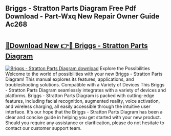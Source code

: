 ## Briggs - Stratton Parts Diagram Free Pdf Download - Part-Wxq New Repair Owner Guide Ac268

# <h2><a href="http://dfj360b.blite.top/?on=Briggs+-+Stratton+Parts+Diagram">🔗Download New 👉🔴 Briggs - Stratton Parts Diagram</a></h2>

[![Briggs - Stratton Parts Diagram download](https://i.imgur.com/lujVjoI.png)](http://dfj360b.blite.top/?on=Briggs+-+Stratton+Parts+Diagram)
Explore the Possibilities Welcome to the world of possibilities with your new Briggs - Stratton Parts Diagram! This manual explores its features, applications, and troubleshooting solutions. Compatible with a Variety of Devices This Briggs - Stratton Parts Diagram seamlessly integrates with a variety of devices and platforms. Briggs - Stratton Parts Diagram is packed with cutting-edge features, including facial recognition, augmented reality, voice activation, and wireless charging, all easily accessible through the intuitive user interface. It's our hope that the Briggs - Stratton Parts Diagram has been a clear and concise guide in helping you get started with your new product. Should you require any assistance or clarification, please do not hesitate to contact our customer support team.
